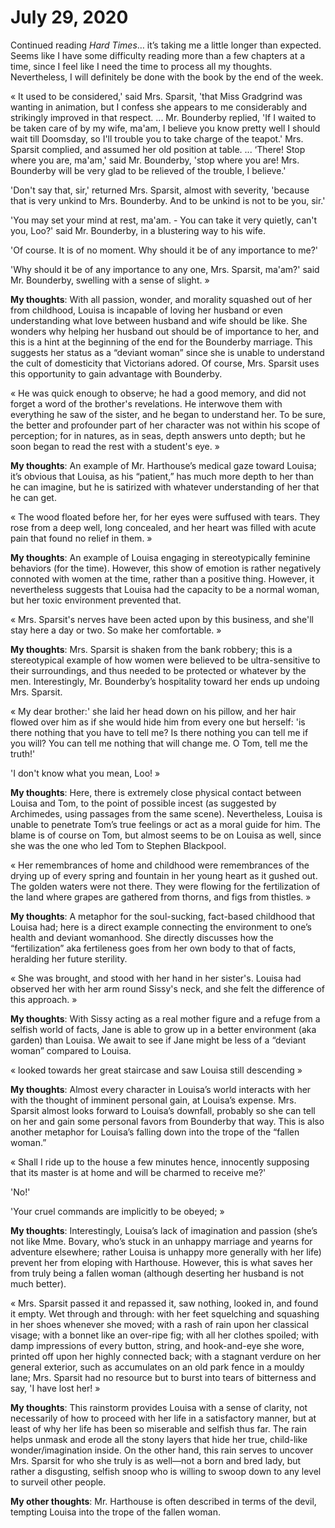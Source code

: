 
# July 29, 2020

Continued reading *Hard Times*… it’s taking me a little longer than expected. Seems like I have some difficulty reading more than a few chapters at a time, since I feel like I need the time to process all my thoughts. Nevertheless, I will definitely be done with the book by the end of the week.

« It used to be considered,' said Mrs. Sparsit, 'that Miss Gradgrind was wanting in animation, but I confess she appears to me considerably and strikingly improved in that respect.
...
Mr. Bounderby replied, 'If I waited to be taken care of by my wife, ma'am, I believe you know pretty well I should wait till Doomsday, so I'll trouble you to take charge of the teapot.' Mrs. Sparsit complied, and assumed her old position at table.
...
‘There! Stop where you are, ma'am,' said Mr. Bounderby, 'stop where you are! Mrs. Bounderby will be very glad to be relieved of the trouble, I believe.'

'Don't say that, sir,' returned Mrs. Sparsit, almost with severity, 'because that is very unkind to Mrs. Bounderby. And to be unkind is not to be you, sir.'

'You may set your mind at rest, ma'am. - You can take it very quietly, can't you, Loo?' said Mr. Bounderby, in a blustering way to his wife.

'Of course. It is of no moment. Why should it be of any importance to me?'

'Why should it be of any importance to any one, Mrs. Sparsit, ma'am?' said Mr. Bounderby, swelling with a sense of slight. »

**My thoughts**: With all passion, wonder, and morality squashed out of her from childhood, Louisa is incapable of loving her husband or even understanding what love between husband and wife should be like. She wonders why helping her husband out should be of importance to her, and this is a hint at the beginning of the end for the Bounderby marriage. This suggests her status as a “deviant woman” since she is unable to understand the cult of domesticity that Victorians adored. Of course, Mrs. Sparsit uses this opportunity to gain advantage with Bounderby.

« He was quick enough to observe; he had a good memory, and did not forget a word of the brother's revelations. He interwove them with everything he saw of the sister, and he began to understand her. To be sure, the better and profounder part of her character was not within his scope of perception; for in natures, as in seas, depth answers unto depth; but he soon began to read the rest with a student's eye. »

**My thoughts**: An example of Mr. Harthouse’s medical gaze toward Louisa; it’s obvious that Louisa, as his “patient,” has much more depth to her than he can imagine, but he is satirized with whatever understanding of her that he can get.


« The wood floated before her, for her eyes were suffused with tears. They rose from a deep well, long concealed, and her heart was filled with acute pain that found no relief in them. »

**My thoughts**: An example of Louisa engaging in stereotypically feminine behaviors (for the time). However, this show of emotion is rather negatively connoted with women at the time, rather than a positive thing. However, it nevertheless suggests that Louisa had the capacity to be a normal woman, but her toxic environment prevented that.


« Mrs. Sparsit's nerves have been acted upon by this business, and she'll stay here a day or two. So make her comfortable. »

**My thoughts**: Mrs. Sparsit is shaken from the bank robbery; this is a stereotypical example of how women were believed to be ultra-sensitive to their surroundings, and thus needed to be protected or whatever by the men. Interestingly, Mr. Bounderby’s hospitality toward her ends up undoing Mrs. Sparsit.


« My dear brother:' she laid her head down on his pillow, and her hair flowed over him as if she would hide him from every one but herself: 'is there nothing that you have to tell me? Is there nothing you can tell me if you will? You can tell me nothing that will change me. O Tom, tell me the truth!'

'I don't know what you mean, Loo! »

**My thoughts**: Here, there is extremely close physical contact between Louisa and Tom, to the point of possible incest (as suggested by Archimedes, using passages from the same scene). Nevertheless, Louisa is unable to penetrate Tom’s true feelings or act as a moral guide for him. The blame is of course on Tom, but almost seems to be on Louisa as well, since she was the one who led Tom to Stephen Blackpool. 

« Her remembrances of home and childhood were remembrances of the drying up of every spring and fountain in her young heart as it gushed out. The golden waters were not there. They were flowing for the fertilization of the land where grapes are gathered from thorns, and figs from thistles. »

**My thoughts**: A metaphor for the soul-sucking, fact-based childhood that Louisa had; here is a direct example connecting the environment to one’s health and deviant womanhood. She directly discusses how the “fertilization” aka fertileness goes from her own body to that of facts, heralding her future sterility.


« She was brought, and stood with her hand in her sister's. Louisa had observed her with her arm round Sissy's neck, and she felt the difference of this approach. »

**My thoughts**: With Sissy acting as a real mother figure and a refuge from a selfish world of facts, Jane is able to grow up in a better environment (aka garden) than Louisa. We await to see if Jane might be less of a “deviant woman” compared to Louisa. 

« looked towards her great staircase and saw Louisa still descending »

**My thoughts**:  Almost every character in Louisa’s world interacts with her with the thought of imminent personal gain, at Louisa’s expense. Mrs. Sparsit almost looks forward to Louisa’s downfall, probably so she can tell on her and gain some personal favors from Bounderby that way. This is also another metaphor for Louisa’s falling down into the trope of the “fallen woman.” 


« Shall I ride up to the house a few minutes hence, innocently supposing that its master is at home and will be charmed to receive me?'

'No!'

'Your cruel commands are implicitly to be obeyed; »

**My thoughts**: Interestingly, Louisa’s lack of imagination and passion (she’s not like Mme. Bovary, who’s stuck in an unhappy marriage and yearns for adventure elsewhere; rather Louisa is unhappy more generally with her life) prevent her from eloping with Harthouse. However, this is what saves her from truly being a fallen woman (although deserting her husband is not much better).


« Mrs. Sparsit passed it and repassed it, saw nothing, looked in, and found it empty. Wet through and through: with her feet squelching and squashing in her shoes whenever she moved; with a rash of rain upon her classical visage; with a bonnet like an over-ripe fig; with all her clothes spoiled; with damp impressions of every button, string, and hook-and-eye she wore, printed off upon her highly connected back; with a stagnant verdure on her general exterior, such as accumulates on an old park fence in a mouldy lane; Mrs. Sparsit had no resource but to burst into tears of bitterness and say, 'I have lost her! »

**My thoughts**: This rainstorm provides Louisa with a sense of clarity, not necessarily of how to proceed with her life in a satisfactory manner, but at least of why her life has been so miserable and selfish thus far. The rain helps unmask and erode all the stony layers that hide her true, child-like wonder/imagination inside. On the other hand, this rain serves to uncover Mrs. Sparsit for who she truly is as well—not a born and bred lady, but rather a disgusting, selfish snoop who is willing to swoop down to any level to surveil other people. 

**My other thoughts**: Mr. Harthouse is often described in terms of the devil, tempting Louisa into the trope of the fallen woman.
